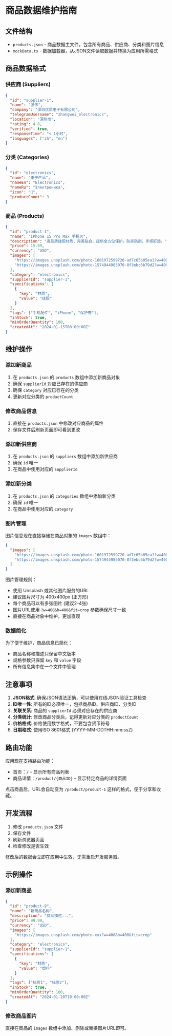 # 商品数据维护指南

## 文件结构

- `products.json` - 商品数据主文件，包含所有商品、供应商、分类和图片信息
- `mockData.ts` - 数据加载器，从JSON文件读取数据并转换为应用所需格式

## 商品数据格式

### 供应商 (Suppliers)

```json
{
  "id": "supplier-1",
  "name": "张伟",
  "company": "深圳优质电子有限公司",
  "telegramUsername": "zhangwei_electronics",
  "location": "深圳市",
  "rating": 4.8,
  "verified": true,
  "responseTime": "< 1小时",
  "languages": ["zh", "en"]
}
```

### 分类 (Categories)

```json
{
  "id": "electronics",
  "name": "电子产品",
  "nameEn": "Electronics",
  "nameRu": "Электроника",
  "icon": "📱",
  "productCount": 3
}
```

### 商品 (Products)

```json
{
  "id": "product-1",
  "name": "iPhone 15 Pro Max 手机壳",
  "description": "高品质硅胶材质，完美贴合，提供全方位保护。防摔防刮，手感舒适。",
  "price": 15.99,
  "currency": "USD",
  "images": [
    "https://images.unsplash.com/photo-1601972599720-ad7c65b05ea1?w=400&h=400&fit=crop",
    "https://images.unsplash.com/photo-1574944985070-8f3ebc6b79d2?w=400&h=400&fit=crop"
  ],
  "category": "electronics",
  "supplierId": "supplier-1",
  "specifications": [
    {
      "key": "材质",
      "value": "硅胶"
    }
  ],
  "tags": ["手机配件", "iPhone", "保护壳"],
  "inStock": true,
  "minOrderQuantity": 100,
  "createdAt": "2024-01-15T08:00:00Z"
}
```

## 维护操作

### 添加新商品

1. 在 `products.json` 的 `products` 数组中添加新商品对象
2. 确保 `supplierId` 对应已存在的供应商
3. 确保 `category` 对应已存在的分类
4. 更新对应分类的 `productCount`

### 修改商品信息

1. 直接在 `products.json` 中修改对应商品的属性
2. 保存文件后刷新页面即可看到更改

### 添加新供应商

1. 在 `products.json` 的 `suppliers` 数组中添加新供应商
2. 确保 `id` 唯一
3. 在商品中使用对应的 `supplierId`

### 添加新分类

1. 在 `products.json` 的 `categories` 数组中添加新分类
2. 确保 `id` 唯一
3. 在商品中使用对应的 `category`

### 图片管理

图片信息现在直接存储在商品对象的 `images` 数组中：

```json
{
  "images": [
    "https://images.unsplash.com/photo-1601972599720-ad7c65b05ea1?w=400&h=400&fit=crop",
    "https://images.unsplash.com/photo-1574944985070-8f3ebc6b79d2?w=400&h=400&fit=crop"
  ]
}
```

图片管理规则：
- 使用 Unsplash 或其他图片服务的URL
- 建议图片尺寸为 400x400px (正方形)
- 每个商品可以有多张图片 (建议2-4张)
- 图片URL使用 `?w=400&h=400&fit=crop` 参数确保尺寸一致
- 直接在商品对象中维护，更加直观

### 数据简化

为了便于维护，商品信息已简化：
- 商品名称和描述只保留中文版本
- 规格参数只保留 `key` 和 `value` 字段
- 所有信息集中在一个文件中管理

## 注意事项

1. **JSON格式**: 确保JSON语法正确，可以使用在线JSON验证工具检查
2. **ID唯一性**: 所有的ID必须唯一，包括商品ID、供应商ID、分类ID
3. **关联关系**: 商品的 `supplierId` 必须对应存在的供应商
4. **分类统计**: 修改商品分类后，记得更新对应分类的 `productCount`
5. **价格格式**: 价格使用数字格式，不要包含货币符号
6. **日期格式**: 使用ISO 8601格式 (YYYY-MM-DDTHH:mm:ssZ)

## 路由功能

应用现在支持路由功能：
- 首页：`/` - 显示所有商品列表
- 商品详情：`/product/{商品ID}` - 显示特定商品的详情页面

点击商品后，URL会自动变为 `/product/product-1` 这样的格式，便于分享和收藏。

## 开发流程

1. 修改 `products.json` 文件
2. 保存文件
3. 刷新浏览器页面
4. 检查修改是否生效

修改后的数据会立即在应用中生效，无需重启开发服务器。

## 示例操作

### 添加新商品
```json
{
  "id": "product-9",
  "name": "新商品名称",
  "description": "商品描述...",
  "price": 99.99,
  "currency": "USD",
  "images": [
    "https://images.unsplash.com/photo-xxx?w=400&h=400&fit=crop"
  ],
  "category": "electronics",
  "supplierId": "supplier-1",
  "specifications": [
    {
      "key": "材质",
      "value": "塑料"
    }
  ],
  "tags": ["标签1", "标签2"],
  "inStock": true,
  "minOrderQuantity": 100,
  "createdAt": "2024-01-20T10:00:00Z"
}
```

### 修改商品图片
直接在商品的 `images` 数组中添加、删除或替换图片URL即可。
